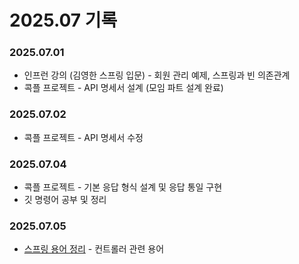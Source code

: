 # 2025.07 기록</br>

### 2025.07.01
* 인프런 강의 (김영한 스프링 입문) - 회원 관리 예제, 스프링과 빈 의존관계 
* 콕플 프로젝트 - API 명세서 설계 (모임 파트 설계 완료) 

### 2025.07.02
* 콕플 프로젝트 - API 명세서 수정

### 2025.07.04
* 콕플 프로젝트 - 기본 응답 형식 설계 및 응답 통일 구현
* 깃 명령어 공부 및 정리 

### 2025.07.05
* [스프링 용어 정리](https://sweltering-diadem-a68.notion.site/22655b9ff8dd80efafa9de16a58a6c9e?pvs=74) - 컨트롤러 관련 용어
